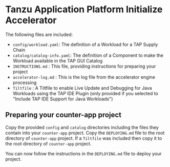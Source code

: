 # Tanzu Application Platform Initialize Accelerator

The following files are included:
- `config/workload.yaml`: The definition of a Workload for a TAP Supply Chain
- `catalog/catalog-info.yaml`: The definition of a Component to make the Workload available in the TAP GUI Catalog
- `INSTRUCTIONS.md` : This file, providing instructions for preparing your project
- `accelerator-log.md` : This is the log file from the accelerator engine processing
- `Tiltfile` : A Tiltfile to enable Live Update and Debugging for Java Workloads using the TAP IDE Plugin (only provided if you selected to "Include TAP IDE Support for Java Workloads")

## Preparing your counter-app project

Copy the provided `config` and `catalog` directories including the files they contain into your `counter-app` project. Copy the `DEPLOYING.md` file to the root directory of `counter-app` project. If a `Tiltfile` was included then copy it to the root directory of `counter-app` project.

You can now follow the instructions in the `DEPLOYING.md` file to deploy your project.

